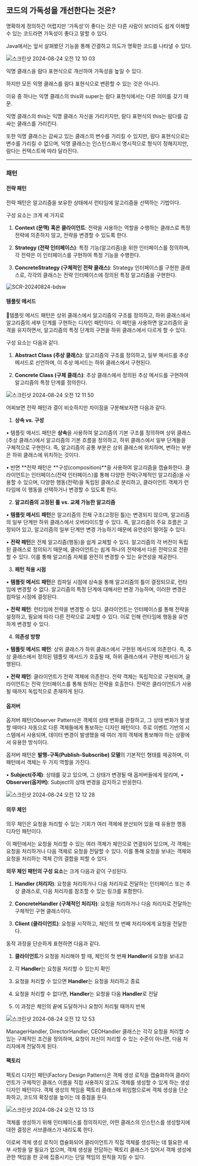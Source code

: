 ## 코드의 가독성을 개선한다는 것은?
명확하게 정의하긴 어렵지만 '가독성'이 좋다는 것은 다른 사람이 보더라도 쉽게 이해할 수 있는 코드라면 가독성이 좋다고 말할 수 있다.

Java에서는 앞서 살펴봤던 기능을 통해 간결하고 의도가 명확한 코드를 나타낼 수 있다.

![스크린샷 2024-08-24 오전 12 10 03](https://github.com/user-attachments/assets/2ada31d5-8c9a-42b7-bcef-b94917b0af43)

익명 클래스을 람다 표현식으로 개선하여 가독성을 높일 수 있다.

하지만 모든 익명 클래스를 람다 표현식으로 변환할 수 있는 것은 아니다.

이유 중 하나는 익명 클래스의 this와 super는 람다 표현식에서는 다른 의미를 갖기 때문.

익명 클래스의 this는 익명 클래스 자신을 가리키지만, 람다 표현식의 this는 람다를 감싸는 클래스를 가리킨다.

또한 익명 클래스는 감싸고 있는 클래스의 변수를 가리킬 수 있지만, 람다 표현식으로는 변수를 가리킬 수 없으며, 익명 클래스는 인스턴스화시 명시적으로 형식이 정해지지만, 람다는 컨텍스트에 따라 달라진다.

---
### 패턴
#### 전략 패턴
전략 패턴은 알고리즘을 보유한 상태에서 런타임에 알고리즘을 선택하는 기법이다.

구성 요소는 크게 세 가지로

1. **Context (문맥) 혹은 클라이언트**: 전략을 사용하는 역할을 수행하는 클래스로 특정 전략에 의존하지 않고, 전략을 변경할 수 있도록 한다.

2. **Strategy (전략 인터페이스)**: 특정 기능(알고리즘)을 위한 인터페이스를 정의하며, 각 전략은 이 인터페이스를 구현하여 특정 기능을 수행한다.

3. **ConcreteStrategy (구체적인 전략 클래스)**: Strategy 인터페이스를 구현한 클래스로, 각각의 클래스는 전략 인터페이스에 정의된 특정 알고리즘을 구현한다.

![SCR-20240824-bdsw](https://github.com/user-attachments/assets/666f57f2-838b-454b-ab69-5248b12cd4fa)

#### 템플릿 메서드
템플릿 메서드 패턴은 상위 클래스에서 알고리즘의 구조를 정의하고, 하위 클래스에서 알고리즘의 세부 단계를 구현하는 디자인 패턴이다. 이 패턴을 사용하면 알고리즘의 골격을 유지하면서, 알고리즘의 특정 단계의 구현을 하위 클래스에서 다르게 할 수 있다.

구성 요소는 다음과 같다.

1. **Abstract Class (추상 클래스)**: 알고리즘의 구조를 정의하고, 일부 메서드를 추상 메서드로 선언하며, 이 추상 메서드는 하위 클래스에서 구현된다.

2. **Concrete Class (구체 클래스)**: 추상 클래스에서 정의된 추상 메서드를 구현하여 알고리즘의 특정 단계를 정의한다.

![스크린샷 2024-08-24 오전 12 11 50](https://github.com/user-attachments/assets/7135763e-01c1-4b73-82d0-b83f0a7ab0e1)

어찌보면 전략 패턴과 결이 비슷하지만 차이점을 구분해보자면 다음과 같다.

1. **상속 vs. 구성**

• 템플릿 메서드 패턴은 **상속**을 사용하여 알고리즘의 기본 구조를 정의하며 상위 클래스(추상 클래스)에서 알고리즘의 기본 흐름을 정의하고, 하위 클래스에서 일부 단계들을 구체적으로 구현한다. 즉, 알고리즘의 공통 부분은 상위 클래스에 위치하며, 변하는 부분은 하위 클래스에 위치하는 것이다.

• 반면 **전략 패턴은 **구성(composition)**을 사용하여 알고리즘을 캡슐화한다. 클라이언트는 인터페이스(전략 인터페이스)를 통해 다양한 전략(구체적인 알고리즘)을 사용할 수 있으며, 다양한 행동(전략)을 독립된 클래스로 분리하고, 클라이언트 객체가 런타임에 이 행동을 선택하거나 변경할 수 있도록 한다.

2. **알고리즘의 고정된 틀 vs. 교체 가능한 알고리즘**

• **템플릿 메서드 패턴**은 알고리즘의 전체 구조(고정된 틀)는 변경되지 않으며, 알고리즘의 일부 단계만 하위 클래스에서 오버라이드할 수 있다. 즉, 알고리즘의 주요 흐름은 고정되어 있고, 알고리즘의 일부 단계만 변경 가능하기 때문에 유연성이 떨어질 수 있다.

• **전략 패턴**은 전체 알고리즘(행동)을 쉽게 교체할 수 있다. 알고리즘의 각 버전이 독립된 클래스로 정의되기 때문에, 클라이언트는 쉽게 하나의 전략에서 다른 전략으로 전환할 수 있다. 이를 통해 알고리즘 자체를 완전히 변경할 수 있는 유연성을 제공한다.

3. **패턴 적용 시점**

• **템플릿 메서드 패턴**은 컴파일 시점에 상속을 통해 알고리즘의 틀이 결정되므로, 런타임에 변경할 수 없다. 알고리즘의 특정 단계에 대해서만 변경 가능하며, 이러한 변경은 컴파일 시점에 결정된다.

• **전략 패턴**: 런타임에 전략을 변경할 수 있다. 클라이언트는 인터페이스를 통해 전략을 설정하고, 필요에 따라 다른 전략으로 교체할 수 있다. 이로 인해 런타임에 행동을 유연하게 변경할 수 있다.

4. **의존성 방향**

• **템플릿 메서드 패턴**: 상위 클래스가 하위 클래스에서 구현된 메서드에 의존한다. 즉, 추상 클래스에서 정의된 템플릿 메서드가 호출될 때, 하위 클래스에서 구현된 메서드가 실행된다.

• **전략 패턴**: 클라이언트가 전략 객체에 의존한다. 전략 객체는 독립적으로 구현되며, 클라이언트는 전략 인터페이스를 통해 원하는 전략을 호출한다. 전략은 클라이언트가 사용될 때까지 독립적으로 존재하게 된다.

#### 옵저버
옵저버 패턴(Observer Pattern)은 객체의 상태 변화를 관찰하고, 그 상태 변화가 발생할 때마다 자동으로 다른 객체들에게 통보하는 디자인 패턴이다. 주로 이벤트 기반의 시스템에서 사용되며, 데이터 변경이 발생했을 때 여러 개의 객체에 통보해야 하는 상황에서 유용한 방식이다.

옵저버 패턴은 **발행-구독(Publish-Subscribe) 모델**의 기본적인 형태를 제공하며, 이 패턴에서 객체는 두 가지 역할을 가진다.

• **Subject(주제)**: 상태를 갖고 있으며, 그 상태가 변경될 때 옵저버들에게 알리며,
• **Observer(옵저버)**: Subject의 상태 변경을 감지하고 반응한다.

![스크린샷 2024-08-24 오전 12 12 28](https://github.com/user-attachments/assets/2b0dbe84-eadf-42cf-b0b8-63ddd417b941)

#### 의무 체인
의무 체인은 요청을 처리할 수 있는 기회가 여러 객체에 분산되어 있을 때 유용한 행동 디자인 패턴이다.

이 패턴에서는 요청을 처리할 수 있는 여러 객체가 체인으로 연결되어 있으며, 각 객체는 요청을 처리하거나 다음 객체로 요청을 전달할 수 있다. 이를 통해 요청을 보내는 객체와 요청을 처리하는 객체 간의 결합을 피할 수 있다.

**의무 체인 패턴의 구성 요소**는 크게 다음과 같이 구성된다.

1. **Handler (처리자)**: 요청을 처리하거나 다음 처리자로 전달하는 인터페이스 또는 추상 클래스로, 다음 처리자를 참조할 수 있는 링크를 포함한다.

2. **ConcreteHandler (구체적인 처리자)**: 요청을 처리하거나 다음 처리자로 전달하는 구체적인 구현 클래스이다.

1. **Client (클라이언트)**: 요청을 시작하고, 체인의 첫 번째 처리자에게 요청을 전달한다.

동작 과정을 단순하게 표현하면 다음과 같다.

1. **클라이언트**가 요청을 처리해야 할 때, 체인의 첫 번째 **Handler**에 요청을 보내고

2. 각 **Handler**는 요청을 처리할 수 있는지 확인

3. 요청을 처리할 수 있으면 **Handler**는 요청을 처리하고 종료

4. 요청을 처리할 수 없다면, **Handler**는 요청을 다음 **Handler**로 전달

5. 이 과정은 체인의 끝에 도달하거나 요청이 처리될 때까지 반복


![스크린샷 2024-08-24 오전 12 12 53](https://github.com/user-attachments/assets/953b73aa-366a-4519-ba62-e84a9407b56d)

ManagerHandler, DirectorHandler, CEOHandler 클래스는 각각 요청을 처리할 수 있는 구체적인 조건을 정의하며, 요청이 자신이 처리할 수 있는 수준이 아니면, 다음 처리자에게 전달하게 된다.

#### 팩토리
팩토리 디자인 패턴(Factory Design Pattern)은 객체 생성 로직을 캡슐화하여 클라이언트가 구체적인 클래스 이름을 직접 사용하지 않고도 객체를 생성할 수 있게 하는 생성 디자인 패턴이다. 객체 생성의 책임을 팩토리 클래스에 위임함으로써 객체 생성을 단순화하고, 코드의 확장성을 높이는 데 중점을 둔다.

![스크린샷 2024-08-24 오전 12 13 13](https://github.com/user-attachments/assets/6471d511-175f-409e-a421-7138def6599b)

객체를 생성하기 위해 인터페이스를 정의하지만, 어떤 클래스의 인스턴스를 생성할지에 대한 결정은 서브클래스가 내리도록 한다.

이로써 객체 생성 로직이 캡슐화되어 클라이언트가 직접 객체를 생성하는 데 필요한 세부 사항을 알 필요가 없으며, 객체 생성을 전담하는 팩토리 클래스가 있어서 객체 생성에 관한 책임을 한 곳에 집중시키는 단일 책임의 원칙을 지킬 수 있다.